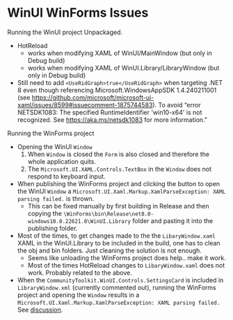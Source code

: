 # WinUI WinForms Issues


Running the WinUI project Unpackaged.

- HotReload 
  - works when modifying XAML of WinUI/MainWindow (but only in Debug build)	
  - works when modifying XAML of WinUI.Library/LibraryWindow (but only in Debug build)
- Still need to add `<UseRidGraph>true</UseRidGraph>` when targeting .NET 8 even though referencing Microsoft.WindowsAppSDK 1.4.240211001 (see https://github.com/microsoft/microsoft-ui-xaml/issues/8599#issuecomment-1875744583). To avoid “error NETSDK1083: The specified RuntimeIdentifier 'win10-x64' is not recognized. See https://aka.ms/netsdk1083 for more information.”



Running the WinForms project

- Opening the WinUI `Window`
  1. When `Window` is closed the `Form` is also closed and therefore the whole application quits.
  2. The `Microsoft.UI.XAML.Controls.TextBox` in the `Window` does not respond to keyboard input.
- When publishing the WinForms project and clicking the button to open the WinUI `Window` a `Microsoft.UI.Xaml.Markup.XamlParseException: XAML parsing failed.` is thrown.
  - This can be fixed manually by first building in Release and then copying the `\WinForms\bin\Release\net8.0-windows10.0.22621.0\WinUI.Library` folder and pasting it into the publishing folder.
- Most of the times, to get changes made to the the `LibaryWindow.xaml` XAML in the WinUI.Library to be included in the build, one has to clean the obj and bin folders. Just cleaning the solution is not enough. 
  - Seems like unloading the WinForms project does help.. make it work.
  - Most of the times HotReload changes to `LibaryWindow.xaml` does not work. Probably related to the above.
- When the `CommunityToolkit.WinUI.Controls.SettingsCard` is included in `LibraryWindow.xml` (currently commented out), running the WinForms project and opening the `Window` results in a `Microsoft.UI.Xaml.Markup.XamlParseException: XAML parsing failed.` See [discussion](https://github.com/CommunityToolkit/Windows/discussions/345). 
